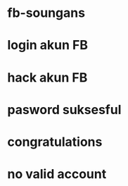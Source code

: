# fb-soungans
# login akun FB
# hack akun FB 
# pasword suksesful
# congratulations
# no valid account

